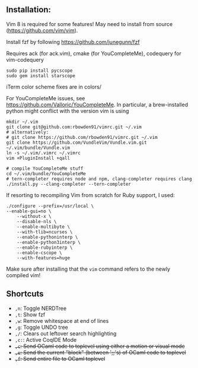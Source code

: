## Installation:

Vim 8 is required for some features! May need to install from source (https://github.com/vim/vim).

Install fzf by following https://github.com/junegunn/fzf

Requires ack (for ack.vim), cmake (for YouCompleteMe), codequery for vim-codequery

    sudo pip install pycscope
    sudo gem install starscope

iTerm color scheme fixes are in colors/

For YouCompleteMe issues, see https://github.com/Valloric/YouCompleteMe. In particular, a brew-installed python might
conflict with the version vim is using

    mkdir ~/.vim
    git clone git@github.com:rbowden91/vimrc.git ~/.vim
    # alternatively:
    # git clone https://github.com/rbowden91/vimrc.git ~/.vim
    git clone https://github.com/VundleVim/Vundle.vim.git ~/.vim/bundle/Vundle.vim
    ln -s ~/.vim/.vimrc ~/.vimrc
    vim +PluginInstall +qall

    # compile YouCompleteMe stuff
    cd ~/.vim/bundle/YouCompleteMe
    # tern-completer requires node and npm, clang-completer requires clang
    ./install.py --clang-completer --tern-completer


If resorting to recompiling Vim from scratch for Ruby support, I used:

    ./configure --prefix=/usr/local \
	--enable-gui=no \
    	--without-x \
    	--disable-nls \
    	--enable-multibyte \
    	--with-tlib=ncurses \
    	--enable-pythoninterp \
    	--enable-python3interp \
    	--enable-rubyinterp \
    	--enable-cscope \
    	--with-features=huge

Make sure after installing that the `vim` command refers to the newly compiled vim!



## Shortcuts

* `,n`: Toggle NERDTree
* `,t`: Show fzf
* `,w`: Remove whitespace at end of lines
* `,g`: Toggle UNDO tree
* `,/`: Clears out leftover search highlighting
* `,c:`: Active CoqIDE Mode
* ~~`,c`: Send OCaml code to toplevel using either a motion or visual mode~~
* ~~`,e`: Send the current "block" (between ';;'s) of OCaml code to toplevel~~
* ~~`,f`: Send entire file to OCaml toplevel~~
